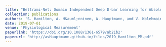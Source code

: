```yaml
---
title: "Beltrami-Net: Domain Independent Deep D-bar Learning for Absolute Imaging with Electrical Impedance Tomography (a-EIT)"
collection: publications
authors: 'S. Hamilton, A. H&auml;nninen, A. Hauptmann, and V. Kolehmainen'
date: 2019-07-01
venue: 'Physiological Measurement'
paperlink: 'https://doi.org/10.1088/1361-6579/ab21b2'
paperurl: 'http://asHauptmann.github.io/files/2019_Hamilton_PM.pdf'
--- 
```


